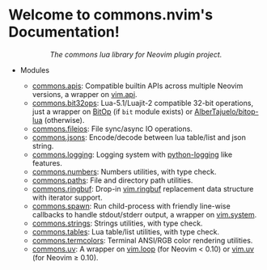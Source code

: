 <!-- markdownlint-disable MD001 MD013 MD034 MD033 MD051 MD026 -->

# Welcome to commons.nvim's Documentation!

<p align="center"><i>
The commons lua library for Neovim plugin project.
</i></p>

- Modules

  - [commons.apis](/commons_apis.md): Compatible builtin APIs across multiple Neovim versions, a wrapper on [vim.api](https://neovim.io/doc/user/api.html).
  - [commons.bit32ops](/commons_bit32ops.md): Lua-5.1/Luajit-2 compatible 32-bit operations, just a wrapper on [BitOp](https://bitop.luajit.org/index.html) (if `bit` module exists) or [AlberTajuelo/bitop-lua](https://github.com/AlberTajuelo/bitop-lua) (otherwise).
  - [commons.fileios](/commons_fileios.md): File sync/async IO operations.
  - [commons.jsons](/commons_jsons.md): Encode/decode between lua table/list and json string.
  - [commons.logging](/commons_logging.md): Logging system with [python-logging](https://docs.python.org/3/library/logging.html) like features.
  - [commons.numbers](/commons_numbers.md): Numbers utilities, with type check.
  - [commons.paths](/commons_paths.md): File and directory path utilities.
  - [commons.ringbuf](/commons_ringbuf.md): Drop-in [vim.ringbuf](<https://neovim.io/doc/user/lua.html#vim.ringbuf()>) replacement data structure with iterator support.
  - [commons.spawn](/commons_spawn.md): Run child-process with friendly line-wise callbacks to handle stdout/stderr output, a wrapper on [vim.system](<https://neovim.io/doc/user/lua.html#vim.system()>).
  - [commons.strings](/commons_strings.md): Strings utilities, with type check.
  - [commons.tables](/commons_tables.md): Lua table/list utilities, with type check.
  - [commons.termcolors](/commons_termcolors.md): Terminal ANSI/RGB color rendering utilities.
  - [commons.uv](/commons_uv.md): A wrapper on [vim.loop](https://github.com/neovim/neovim/blob/36552adb39edff2d909743f16c1f061bc74b5c4e/runtime/doc/deprecated.txt?plain=1#L166) (for Neovim &lt; 0.10) or [vim.uv](https://neovim.io/doc/user/lua.html#vim.uv) (for Neovim &ge; 0.10).
